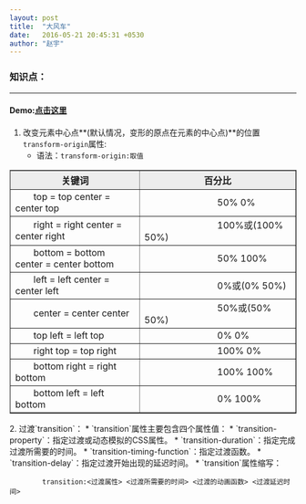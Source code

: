 ```yaml
---
layout: post
title:  "大风车"
date:   2016-05-21 20:45:31 +0530
author: "赵宇"
---
```

<style type="text/css">
	tr td{
			width: 350px;
			text-align: left;
			text-indent: 2em;
		}
	tr td:last-child{
		text-indent: 8em;
	}
	table tr:first-child{
		background-color: #EDEDED;
		font-weight: normal;
	}
</style>

<h3>知识点：</h3><hr>
<h4>Demo:<a href="http://rainzhao.github.io/css3Exp/flyWin/" target="_blank">点击这里</a></h4>

1. 改变元素中心点**(默认情况，变形的原点在元素的中心点)**的位置`transform-origin`属性:
	* 语法：`transform-origin:取值`

<table border="1" cellspacing="0">
	<tr>
		<th>关键词</th>
		<th>百分比</th>
	</tr>
	<tr>
		<td>top = top center = center top</td>
		<td>50% 0%</td>
	</tr>
	<tr>
		<td>right = right center = center right</td>
		<td>100%或(100% 50%)</td>
	</tr>
	<tr>
		<td>bottom = bottom center = center bottom</td>
		<td>50% 100%</td>
	</tr>
	<tr>
		<td>left = left center = center left</td>
		<td>0%或(0% 50%)</td>
	</tr>
	<tr>
		<td>center = center center</td>
		<td>50%或(50% 50%)</td>
	</tr>
	<tr>
		<td>top left = left top</td>
		<td>0% 0%</td>
	</tr>
	<tr>
		<td>right top = top right</td>
		<td>100% 0%</td>
	</tr>
	<tr>
		<td>bottom right = right bottom</td>
		<td>100% 100%</td>
	</tr>
	<tr>
		<td>bottom left = left bottom</td>
		<td>0% 100%</td>
	</tr>
</table>
2. 过渡`transition`：
	* `transition`属性主要包含四个属性值：
		* `transition-property`：指定过渡或动态模拟的CSS属性。
		* `transition-duration`：指定完成过渡所需要的时间。
		* `transition-timing-function`：指定过渡函数。
		* `transition-delay`：指定过渡开始出现的延迟时间。
	* `transition`属性缩写：

			transition:<过渡属性> <过渡所需要的时间> <过渡的动画函数> <过渡延迟时间>
